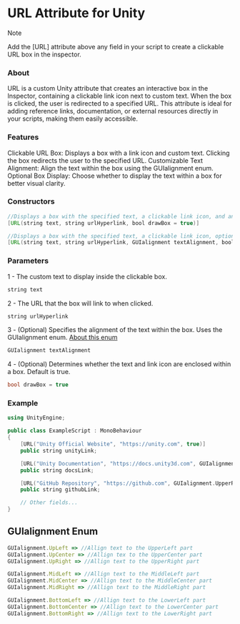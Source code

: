 # URL Attribute for Unity
> [!NOTE]
> Add the [URL] attribute above any field in your script to create a clickable URL box in the inspector.

### About
URL is a custom Unity attribute that creates an interactive box in the Inspector, containing a clickable link icon next to custom text. When the box is clicked, the user is redirected to a specified URL. 
This attribute is ideal for adding reference links, documentation, or external resources directly in your scripts, making them easily accessible.

### Features
Clickable URL Box: Displays a box with a link icon and custom text. Clicking the box redirects the user to the specified URL.
Customizable Text Alignment: Align the text within the box using the GUIalignment enum.
Optional Box Display: Choose whether to display the text within a box for better visual clarity.

### Constructors
```java
//Displays a box with the specified text, a clickable link icon, and an optional surrounding box.
[URL(string text, string urlHyperlink, bool drawBox = true)]
```
```java
//Displays a box with the specified text, a clickable link icon, optional text alignment, and an optional surrounding box.
[URL(string text, string urlHyperlink, GUIalignment textAlignment, bool drawBox = true)]
```

### Parameters
1 - The custom text to display inside the clickable box.
```cpp
string text
```
2 - The URL that the box will link to when clicked.
```cpp
string urlHyperlink
```
3 - (Optional) Specifies the alignment of the text within the box. Uses the GUIalignment enum. [About this enum](#guialignment-enum)
```javascript
GUIalignment textAlignment
```
4 - (Optional) Determines whether the text and link icon are enclosed within a box. Default is true.
```cpp
bool drawBox = true
```

### Example
```cpp
using UnityEngine;

public class ExampleScript : MonoBehaviour
{
    [URL("Unity Official Website", "https://unity.com", true)]
    public string unityLink;

    [URL("Unity Documentation", "https://docs.unity3d.com", GUIalignment.MiddleCenter, true)]
    public string docsLink;

    [URL("GitHub Repository", "https://github.com", GUIalignment.UpperRight, false)]
    public string githubLink;

    // Other fields...
}
```

## GUIalignment Enum
```javascript
GUIalignment.UpLeft => //Allign text to the UpperLeft part
GUIalignment.UpCenter => //Allign tex to the UpperCenter part
GUIalignment.UpRight => //Allign text to the UpperRight part

GUIalignment.MidLeft => //Allign text to the MiddleLeft part
GUIalignment.MidCenter => //Allign text to the MiddleCenter part
GUIalignment.MidRight => //Allign text to the MiddleRight part

GUIalignment.BottomLeft => //Allign text to the LowerLeft part
GUIalignment.BottomCenter => //Allign text to the LowerCenter part
GUIalignment.BottomRight => //Allign text to the LowerRight part
```
